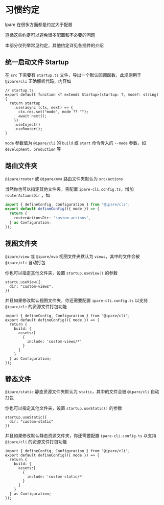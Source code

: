 # 习惯约定

Ipare 在很多方面都是约定大于配置

遵循这些约定可以避免很多配置和不必要的问题

本部分仅列举常见约定，其他约定详见各插件的介绍

## 统一启动文件 Startup

在 `src` 下需要有 `startup.ts` 文件，导出一个默认回调函数，此规则用于 `@ipare/cli` 正确解析代码，内容如

```TS
// startup.ts
export default function <T extends Startup>(startup: T, mode?: string) {
  return startup
    .use(async (ctx, next) => {
      ctx.res.set("mode", mode ?? "");
      await next();
    })
    .useInject()
    .useRouter();
}
```

`mode` 参数值为 `@ipare/cli` 的 `build` 或 `start` 命令传入的 `--mode` 参数，如 `development`、`production` 等

## 路由文件夹

`@ipare/router` 或 `@ipare/mva` 路由文件夹默认为 `src/actions`

当然你也可以指定其他文件夹，需配置 `ipare-cli.config.ts`，增加 `routerActionsDir` ，如

```ts
import { defineConfig, Configuration } from "@ipare/cli";
export default defineConfig(({ mode }) => {
  return {
    routerActionsDir: "custom-actions",
  } as Configuration;
});
```

## 视图文件夹

`@ipare/view` 或 `@ipare/mva` 视图文件夹默认为 `views`，其中的文件会被 `@ipare/cli` 自动打包

你也可以指定其他文件夹，设置 `startup.useView()` 的参数

```TS
startu.useView({
  dir: "custom-views",
})
```

并且如果修改默认视图文件夹，你还需要配置 `ipare-cli.config.ts` 以支持 `@ipare/cli` 的资源文件打包功能

```TS
import { defineConfig, Configuration } from "@ipare/cli";
export default defineConfig(({ mode }) => {
  return {
    build: {
      assets:[
        {
          include: 'custom-views/*'
        }
      ]
    }
  } as Configuration;
});
```

## 静态文件

`@ipare/static` 静态资源文件夹默认为 `static`，其中的文件会被 `@ipare/cli` 自动打包

你也可以指定其他文件夹，设置 `startup.useStatic()` 的参数

```TS
startup.useStatic({
  dir: "custom-static"
})
```

并且如果修改默认静态资源文件夹，你还需要配置 `ipare-cli.config.ts` 以支持 `@ipare/cli` 的资源文件打包功能

```TS
import { defineConfig, Configuration } from "@ipare/cli";
export default defineConfig(({ mode }) => {
  return {
    build: {
      assets:[
        {
          include: 'custom-static/*'
        }
      ]
    }
  } as Configuration;
});
```
